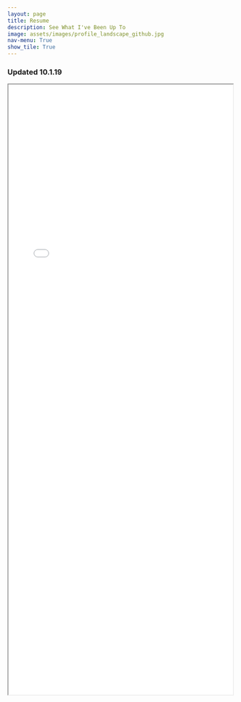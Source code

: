 ```yaml
---
layout: page
title: Resume
description: See What I've Been Up To
image: assets/images/profile_landscape_github.jpg
nav-menu: True
show_tile: True
---
```


<html>
  <head>
    <title>Cliff's Resume</title>
  </head>
  <body>
    <h3>Updated 10.1.19</h3>
    <iframe src="assets/pdfs/DataScienceResume.pdf#toolbar=0" width="100%" height="1370px">
    </iframe>
  </body>
</html>
